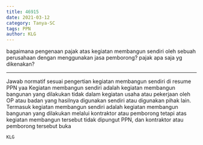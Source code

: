 ```yaml
---
title: 46915
date: 2021-03-12
category: Tanya-SC
tags: PPN
author: KLG
---
```


bagaimana pengenaan pajak atas kegiatan membangun sendiri oleh sebuah perusahaan dengan menggunakan jasa pemborong? pajak apa saja yg dikenakan?

---

Jawab normatif sesuai pengertian kegiatan membangun sendiri di resume PPN yaa Kegiatan membangun sendiri adalah kegiatan membangun bangunan yang dilakukan tidak dalam kegiatan usaha atau pekerjaan oleh OP atau badan yang hasilnya digunakan sendiri atau digunakan pihak lain. Termasuk kegiatan membangun sendiri adalah kegiatan membangun bangunan yang dilakukan melalui kontraktor atau pemborong tetapi atas kegiatan membangun tersebut tidak dipungut PPN, dan kontraktor atau pemborong tersebut buka

`KLG`

